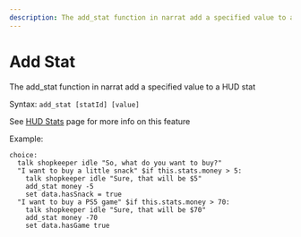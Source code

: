 ```yaml
---
description: The add_stat function in narrat add a specified value to a HUD stat
---
```


# Add Stat



The add\_stat function in narrat add a specified value to a HUD stat

Syntax: `add_stat [statId] [value]`

See [HUD Stats](../features/hud-stats.md) page for more info on this feature

Example:

```renpy
choice:
  talk shopkeeper idle "So, what do you want to buy?"
  "I want to buy a little snack" $if this.stats.money > 5:
    talk shopkeeper idle "Sure, that will be $5"
    add_stat money -5
    set data.hasSnack = true
  "I want to buy a PS5 game" $if this.stats.money > 70:
    talk shopkeeper idle "Sure, that will be $70"
    add_stat money -70
    set data.hasGame true
```
